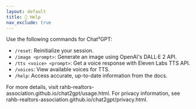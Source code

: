 ```yaml
---
layout: default
title: 🛟 Help
nav_exclude: true
---
```


Use the following commands for Chat²GPT:

- `/reset`: Reinitialize your session.
- `/image <prompt>`: Generate an image using OpenAI's DALL·E 2 API.
- `/tts <voice> <prompt>`: Get a voice response with Eleven Labs TTS API.
- `/voices`: View available voices for TTS.
- `/help`: Access accurate, up-to-date information from the docs.

For more details, visit rahb-realtors-association.github.io/chat2gpt/usage.html. For privacy information, see rahb-realtors-association.github.io/chat2gpt/privacy.html.